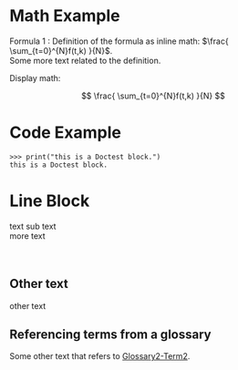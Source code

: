 # Math Example

Formula 1
: Definition of the formula as inline math:
  $\frac{ \sum_{t=0}^{N}f(t,k) }{N}$.
  <br/>
  Some more text related to the definition.

Display math:

$$
\frac{ \sum_{t=0}^{N}f(t,k) }{N}
$$

# Code Example

```pycon
>>> print("this is a Doctest block.")
this is a Doctest block.
```

# Line Block

text
sub text
<br/>
more text
<br/>
<br/>
<br/>

## Other text

other text

## Referencing terms from a glossary

Some other text that refers to [Glossary2-Term2](glossaries.md#term-Glossary2-Term2).
